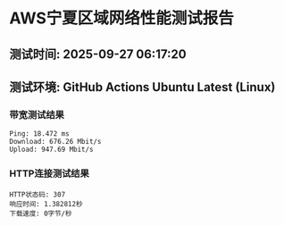 # AWS宁夏区域网络性能测试报告
## 测试时间: 2025-09-27 06:17:20
## 测试环境: GitHub Actions Ubuntu Latest (Linux)

### 带宽测试结果
```
Ping: 18.472 ms
Download: 676.26 Mbit/s
Upload: 947.69 Mbit/s
```

### HTTP连接测试结果
```
HTTP状态码: 307
响应时间: 1.382812秒
下载速度: 0字节/秒
```

